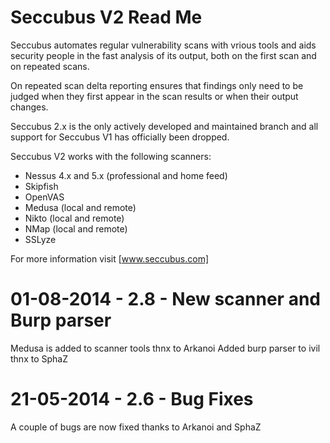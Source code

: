 Seccubus V2 Read Me
===================
Seccubus automates regular vulnerability scans with vrious tools and aids 
security people in the fast analysis of its output, both on the first scan and 
on repeated scans.

On repeated scan delta reporting ensures that findings only need to be judged 
when they first appear in the scan results or when their output changes.

Seccubus 2.x is the only actively developed and maintained branch and all support 
for Seccubus V1 has officially been dropped. 

Seccubus V2 works with the following scanners:
* Nessus 4.x and 5.x (professional and home feed)
* Skipfish
* OpenVAS
* Medusa (local and remote)
* Nikto (local and remote)
* NMap (local and remote)
* SSLyze

For more information visit [www.seccubus.com]

01-08-2014 - 2.8 - New scanner and Burp parser
============================================
Medusa is added to scanner tools thnx to Arkanoi
Added burp parser to ivil thnx to SphaZ 

21-05-2014 - 2.6 - Bug Fixes
============================================
A couple of bugs are now fixed thanks to Arkanoi and SphaZ


